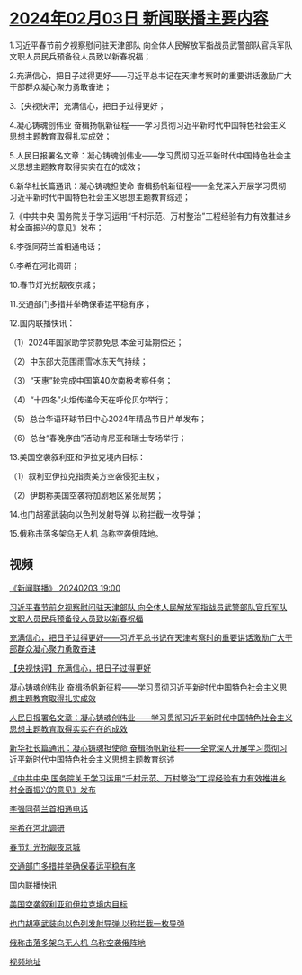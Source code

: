 # [2024年02月03日 新闻联播主要内容](https://tv.cctv.com/lm/xwlb/day/20240203.shtml)

1.习近平春节前夕视察慰问驻天津部队 向全体人民解放军指战员武警部队官兵军队文职人员民兵预备役人员致以新春祝福；

2.充满信心，把日子过得更好——习近平总书记在天津考察时的重要讲话激励广大干部群众凝心聚力勇敢奋进；

3.【央视快评】充满信心，把日子过得更好；

4.凝心铸魂创伟业 奋楫扬帆新征程——学习贯彻习近平新时代中国特色社会主义思想主题教育取得扎实成效；

5.人民日报署名文章：凝心铸魂创伟业——学习贯彻习近平新时代中国特色社会主义思想主题教育取得实实在在的成效；

6.新华社长篇通讯：凝心铸魂担使命 奋楫扬帆新征程——全党深入开展学习贯彻习近平新时代中国特色社会主义思想主题教育综述；

7.《中共中央 国务院关于学习运用“千村示范、万村整治”工程经验有力有效推进乡村全面振兴的意见》发布；

8.李强同荷兰首相通电话；

9.李希在河北调研；

10.春节灯光扮靓夜京城；

11.交通部门多措并举确保春运平稳有序；

12.国内联播快讯：

（1）2024年国家助学贷款免息 本金可延期偿还；

（2）中东部大范围雨雪冰冻天气持续；

（3）“天惠”轮完成中国第40次南极考察任务；

（4）“十四冬”火炬传递今天在呼伦贝尔举行；

（5）总台华语环球节目中心2024年精品节目片单发布；

（6）总台“春晚序曲”活动肯尼亚和瑞士专场举行；

13.美国空袭叙利亚和伊拉克境内目标：

（1）叙利亚伊拉克指责美方空袭侵犯主权；

（2）伊朗称美国空袭将加剧地区紧张局势；

14.也门胡塞武装向以色列发射导弹 以称拦截一枚导弹；

15.俄称击落多架乌无人机 乌称空袭俄阵地。

## 视频

[《新闻联播》 20240203 19:00](https://tv.cctv.com/2024/02/03/VIDEd39n4B66nqexYvn0Wgny240203.shtml)

[习近平春节前夕视察慰问驻天津部队 向全体人民解放军指战员武警部队官兵军队文职人员民兵预备役人员致以新春祝福](https://tv.cctv.com/2024/02/03/VIDEocrwpubadskh5xcIIf7N240203.shtml)

[充满信心，把日子过得更好——习近平总书记在天津考察时的重要讲话激励广大干部群众凝心聚力勇敢奋进](https://tv.cctv.com/2024/02/03/VIDEyHozqgwxPt8IBTdX4Ixy240203.shtml)

[【央视快评】充满信心，把日子过得更好](https://tv.cctv.com/2024/02/03/VIDEHChRO3EMR1aqYLdfUwcQ240203.shtml)

[凝心铸魂创伟业 奋楫扬帆新征程——学习贯彻习近平新时代中国特色社会主义思想主题教育取得扎实成效](https://tv.cctv.com/2024/02/03/VIDEN8CmwkPqFVTO9QK4WTpy240203.shtml)

[人民日报署名文章：凝心铸魂创伟业——学习贯彻习近平新时代中国特色社会主义思想主题教育取得实实在在的成效](https://tv.cctv.com/2024/02/03/VIDE3AnXw8A9MQJXsd761wGP240203.shtml)

[新华社长篇通讯：凝心铸魂担使命 奋楫扬帆新征程——全党深入开展学习贯彻习近平新时代中国特色社会主义思想主题教育综述](https://tv.cctv.com/2024/02/03/VIDEE4Ds3IkAa7nvRD7DWkVi240203.shtml)

[《中共中央 国务院关于学习运用“千村示范、万村整治”工程经验有力有效推进乡村全面振兴的意见》发布](https://tv.cctv.com/2024/02/03/VIDEi4ONw8lb1Wh7Yflt6Uks240203.shtml)

[李强同荷兰首相通电话](https://tv.cctv.com/2024/02/03/VIDE5CzUZi9q7WEVIUCvZD60240203.shtml)

[李希在河北调研](https://tv.cctv.com/2024/02/03/VIDEpPJhky4wmpFa5MOQ8LFA240203.shtml)

[春节灯光扮靓夜京城](https://tv.cctv.com/2024/02/03/VIDEXDotNGQAc8zrTgrBxUTf240203.shtml)

[交通部门多措并举确保春运平稳有序](https://tv.cctv.com/2024/02/03/VIDE6ihUaWzWhLi4BNkzZt0m240203.shtml)

[国内联播快讯](https://tv.cctv.com/2024/02/03/VIDEZ9qSzDqZpn45E7pDvJbr240203.shtml)

[美国空袭叙利亚和伊拉克境内目标](https://tv.cctv.com/2024/02/03/VIDEbpErDLpzpYbDnfRMaOaS240203.shtml)

[也门胡塞武装向以色列发射导弹 以称拦截一枚导弹](https://tv.cctv.com/2024/02/03/VIDEHAHcQMiRq7xWGT04Auld240203.shtml)

[俄称击落多架乌无人机 乌称空袭俄阵地](https://tv.cctv.com/2024/02/03/VIDEvN9xrqQn8UlS8YWqXIO5240203.shtml)

[视频地址](https://tv.cctv.com/lm/xwlb/day/20240203.shtml) 

